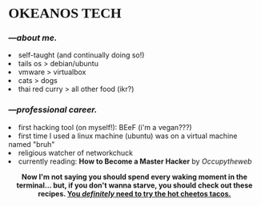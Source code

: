 <!-- Hello! Thanks for checking out my page. Here is the bread and butter behind my README note. Happy to showcase my knowledge as it's amassed. I'll periodically return to this document as I self-teach more html, and can shine my personal style through it even more. If you're here, it means I've made an interesting impression! -->


<html>
  <head>
    <meta charset="utf-8">
    <link rel="preconnect" href="https://fonts.googleapis.com">
<link rel="preconnect" href="https://fonts.gstatic.com" crossorigin>
<link href="https://fonts.googleapis.com/css2?family=Benne&family=Scheherazade+New" rel="stylesheet"> 
  </head>
  <body>
    <div style="font-family: 'Benne:regular', serif;"><p style="text-align:justify|center"><b><h1>OKEANOS TECH</b></h1></p></div>
    <p><h3><i>—about me.</i></h3></p>
  <li> self-taught (and continually doing so!)</li>
  <li> tails os > debian/ubuntu</li>
  <li> vmware > virtualbox</li>
  <li> cats > dogs </li>
  <li>thai red curry > all other food (ikr?)</li>
    <div style="justify">
    <p><h3><i>—professional career.</i></h3></p></div>
  <li>first hacking tool (on myself!): BEeF (i'm a vegan???)</li>
  <li>first time I used a linux machine (ubuntu) was on a virtual machine named "bruh"</li>
  <li>religious watcher of networkchuck</li>
  <li>currently reading: <b>How to Become a Master Hacker</b> by <i>Occupytheweb</i></li>
  <p><b><center>Now I'm not saying you should spend every waking moment in the terminal... but, if you don't wanna starve, you should check out these recipes. <a href="https://www.sanfransentinel.com/hackthekitchen1.html">You <i>definitely</i> need to try the hot cheetos tacos.</a></center></b></p>
  
  </body>
</html>




      

<!---
okeanostech/okeanostech is a ✨ special ✨ repository because its `README.md` (this file) appears on your GitHub profile.
You can click the Preview link to take a look at your changes.
--->
